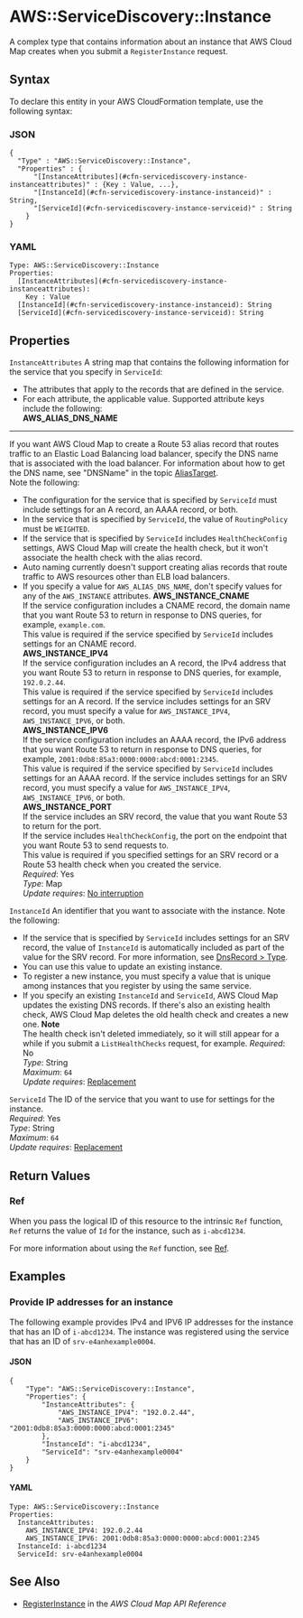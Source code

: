 # AWS::ServiceDiscovery::Instance<a name="aws-resource-servicediscovery-instance"></a>

A complex type that contains information about an instance that AWS Cloud Map creates when you submit a `RegisterInstance` request\.

## Syntax<a name="aws-resource-servicediscovery-instance-syntax"></a>

To declare this entity in your AWS CloudFormation template, use the following syntax:

### JSON<a name="aws-resource-servicediscovery-instance-syntax.json"></a>

```
{
  "Type" : "AWS::ServiceDiscovery::Instance",
  "Properties" : {
      "[InstanceAttributes](#cfn-servicediscovery-instance-instanceattributes)" : {Key : Value, ...},
      "[InstanceId](#cfn-servicediscovery-instance-instanceid)" : String,
      "[ServiceId](#cfn-servicediscovery-instance-serviceid)" : String
    }
}
```

### YAML<a name="aws-resource-servicediscovery-instance-syntax.yaml"></a>

```
Type: AWS::ServiceDiscovery::Instance
Properties: 
  [InstanceAttributes](#cfn-servicediscovery-instance-instanceattributes): 
    Key : Value
  [InstanceId](#cfn-servicediscovery-instance-instanceid): String
  [ServiceId](#cfn-servicediscovery-instance-serviceid): String
```

## Properties<a name="aws-resource-servicediscovery-instance-properties"></a>

`InstanceAttributes`  <a name="cfn-servicediscovery-instance-instanceattributes"></a>
A string map that contains the following information for the service that you specify in `ServiceId`:  
+ The attributes that apply to the records that are defined in the service\. 
+ For each attribute, the applicable value\.
Supported attribute keys include the following:  
 **AWS\_ALIAS\_DNS\_NAME**   
 ****   
If you want AWS Cloud Map to create a Route 53 alias record that routes traffic to an Elastic Load Balancing load balancer, specify the DNS name that is associated with the load balancer\. For information about how to get the DNS name, see "DNSName" in the topic [AliasTarget](https://docs.aws.amazon.com/Route53/latest/APIReference/API_AliasTarget.html)\.  
Note the following:  
+ The configuration for the service that is specified by `ServiceId` must include settings for an A record, an AAAA record, or both\.
+ In the service that is specified by `ServiceId`, the value of `RoutingPolicy` must be `WEIGHTED`\.
+ If the service that is specified by `ServiceId` includes `HealthCheckConfig` settings, AWS Cloud Map will create the health check, but it won't associate the health check with the alias record\.
+ Auto naming currently doesn't support creating alias records that route traffic to AWS resources other than ELB load balancers\.
+ If you specify a value for `AWS_ALIAS_DNS_NAME`, don't specify values for any of the `AWS_INSTANCE` attributes\.
 **AWS\_INSTANCE\_CNAME**   
If the service configuration includes a CNAME record, the domain name that you want Route 53 to return in response to DNS queries, for example, `example.com`\.  
This value is required if the service specified by `ServiceId` includes settings for an CNAME record\.  
 **AWS\_INSTANCE\_IPV4**   
If the service configuration includes an A record, the IPv4 address that you want Route 53 to return in response to DNS queries, for example, `192.0.2.44`\.  
This value is required if the service specified by `ServiceId` includes settings for an A record\. If the service includes settings for an SRV record, you must specify a value for `AWS_INSTANCE_IPV4`, `AWS_INSTANCE_IPV6`, or both\.  
 **AWS\_INSTANCE\_IPV6**   
If the service configuration includes an AAAA record, the IPv6 address that you want Route 53 to return in response to DNS queries, for example, `2001:0db8:85a3:0000:0000:abcd:0001:2345`\.  
This value is required if the service specified by `ServiceId` includes settings for an AAAA record\. If the service includes settings for an SRV record, you must specify a value for `AWS_INSTANCE_IPV4`, `AWS_INSTANCE_IPV6`, or both\.  
 **AWS\_INSTANCE\_PORT**   
If the service includes an SRV record, the value that you want Route 53 to return for the port\.  
If the service includes `HealthCheckConfig`, the port on the endpoint that you want Route 53 to send requests to\.   
This value is required if you specified settings for an SRV record or a Route 53 health check when you created the service\.  
*Required*: Yes  
*Type*: Map  
*Update requires*: [No interruption](https://docs.aws.amazon.com/AWSCloudFormation/latest/UserGuide/using-cfn-updating-stacks-update-behaviors.html#update-no-interrupt)

`InstanceId`  <a name="cfn-servicediscovery-instance-instanceid"></a>
An identifier that you want to associate with the instance\. Note the following:  
+ If the service that is specified by `ServiceId` includes settings for an SRV record, the value of `InstanceId` is automatically included as part of the value for the SRV record\. For more information, see [DnsRecord > Type](https://docs.aws.amazon.com/cloud-map/latest/api/API_DnsRecord.html#cloudmap-Type-DnsRecord-Type)\.
+ You can use this value to update an existing instance\.
+ To register a new instance, you must specify a value that is unique among instances that you register by using the same service\. 
+ If you specify an existing `InstanceId` and `ServiceId`, AWS Cloud Map updates the existing DNS records\. If there's also an existing health check, AWS Cloud Map deletes the old health check and creates a new one\. 
**Note**  
The health check isn't deleted immediately, so it will still appear for a while if you submit a `ListHealthChecks` request, for example\.
*Required*: No  
*Type*: String  
*Maximum*: `64`  
*Update requires*: [Replacement](https://docs.aws.amazon.com/AWSCloudFormation/latest/UserGuide/using-cfn-updating-stacks-update-behaviors.html#update-replacement)

`ServiceId`  <a name="cfn-servicediscovery-instance-serviceid"></a>
The ID of the service that you want to use for settings for the instance\.  
*Required*: Yes  
*Type*: String  
*Maximum*: `64`  
*Update requires*: [Replacement](https://docs.aws.amazon.com/AWSCloudFormation/latest/UserGuide/using-cfn-updating-stacks-update-behaviors.html#update-replacement)

## Return Values<a name="aws-resource-servicediscovery-instance-return-values"></a>

### Ref<a name="aws-resource-servicediscovery-instance-return-values-ref"></a>

 When you pass the logical ID of this resource to the intrinsic `Ref` function, `Ref` returns the value of `Id` for the instance, such as `i-abcd1234`\.

For more information about using the `Ref` function, see [Ref](https://docs.aws.amazon.com/AWSCloudFormation/latest/UserGuide/intrinsic-function-reference-ref.html)\.

## Examples<a name="aws-resource-servicediscovery-instance--examples"></a>

### Provide IP addresses for an instance<a name="aws-resource-servicediscovery-instance--examples--Provide_IP_addresses_for_an_instance"></a>

The following example provides IPv4 and IPV6 IP addresses for the instance that has an ID of `i-abcd1234`\. The instance was registered using the service that has an ID of `srv-e4anhexample0004`\.

#### JSON<a name="aws-resource-servicediscovery-instance--examples--Provide_IP_addresses_for_an_instance--json"></a>

```
{
    "Type": "AWS::ServiceDiscovery::Instance",
    "Properties": {
        "InstanceAttributes": {
            "AWS_INSTANCE_IPV4": "192.0.2.44",
            "AWS_INSTANCE_IPV6": "2001:0db8:85a3:0000:0000:abcd:0001:2345"
        },
        "InstanceId": "i-abcd1234",
        "ServiceId": "srv-e4anhexample0004"
    }
}
```

#### YAML<a name="aws-resource-servicediscovery-instance--examples--Provide_IP_addresses_for_an_instance--yaml"></a>

```
Type: AWS::ServiceDiscovery::Instance
Properties:
  InstanceAttributes:
    AWS_INSTANCE_IPV4: 192.0.2.44
    AWS_INSTANCE_IPV6: 2001:0db8:85a3:0000:0000:abcd:0001:2345
  InstanceId: i-abcd1234
  ServiceId: srv-e4anhexample0004
```

## See Also<a name="aws-resource-servicediscovery-instance--seealso"></a>
+  [RegisterInstance](https://docs.aws.amazon.com/cloud-map/latest/api/API_RegisterInstance.html) in the *AWS Cloud Map API Reference* 